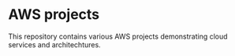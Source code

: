 # AWS projects
This repository contains various AWS projects demonstrating cloud services and architechtures.

